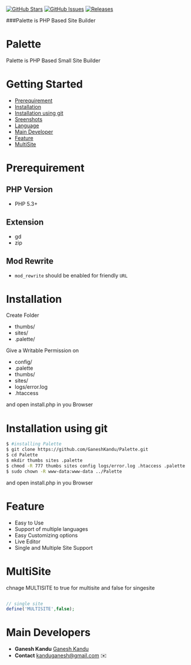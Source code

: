 [![GitHub Stars](https://img.shields.io/github/stars/GaneshKandu/Palette.svg)](https://github.com/GaneshKandu/Palette/stargazers)
[![GitHub Issues](https://img.shields.io/github/issues/GaneshKandu/Palette.svg)](https://github.com/GaneshKandu/Palette/issues) 
[![Releases](https://img.shields.io/github/release/GaneshKandu/Palette.svg)](https://github.com/GaneshKandu/Palette/releases) 

###Palette is PHP Based Site Builder

# Palette

Palette is PHP Based Small Site Builder

# Getting Started

+ [Prerequirement](#prerequirement)
+ [Installation](#installation)
+ [Installation using git](#installation-using-git)
+ [Sreenshots](https://github.com/GaneshKandu/Palette/blob/master/SCREENSHOTS.md)
+ [Language](https://github.com/GaneshKandu/Palette/blob/master/lang/LANGUAGE.md)
+ [Main Developer](#main-developers)
+ [Feature](#feature)
+ [MultiSite](#multisite)

# Prerequirement
## PHP Version

* PHP 5.3+

## Extension

* gd
* zip

## Mod Rewrite

* ``` mod_rewrite ``` should be enabled for friendly ``` URL ```

# Installation

Create Folder

* thumbs/
* sites/
* .palette/

Give a Writable Permission on
* config/
* .palette
* thumbs/
* sites/
* logs/error.log
* .htaccess

and open install.php in you Browser

# Installation using git

```sh
$ #installing Palette
$ git clone https://github.com/GaneshKandu/Palette.git
$ cd Palette
$ mkdir thumbs sites .palette
$ chmod -R 777 thumbs sites config logs/error.log .htaccess .palette
$ sudo chown -R www-data:www-data ../Palette
```
and open install.php in you Browser

# Feature

* Easy to Use
* Support of multiple languages
* Easy Customizing options
* Live Editor
* Single and Multiple Site Support

# MultiSite

chnage MULTISITE to true for multisite and false for singesite

```php

// single site
define('MULTISITE',false);

```

# Main Developers

* **Ganesh Kandu** [Ganesh Kandu](https://github.com/GaneshKandu)
* **Contact** [kanduganesh@gmail.com](mailto:kanduganesh@gmail.com) :envelope:


